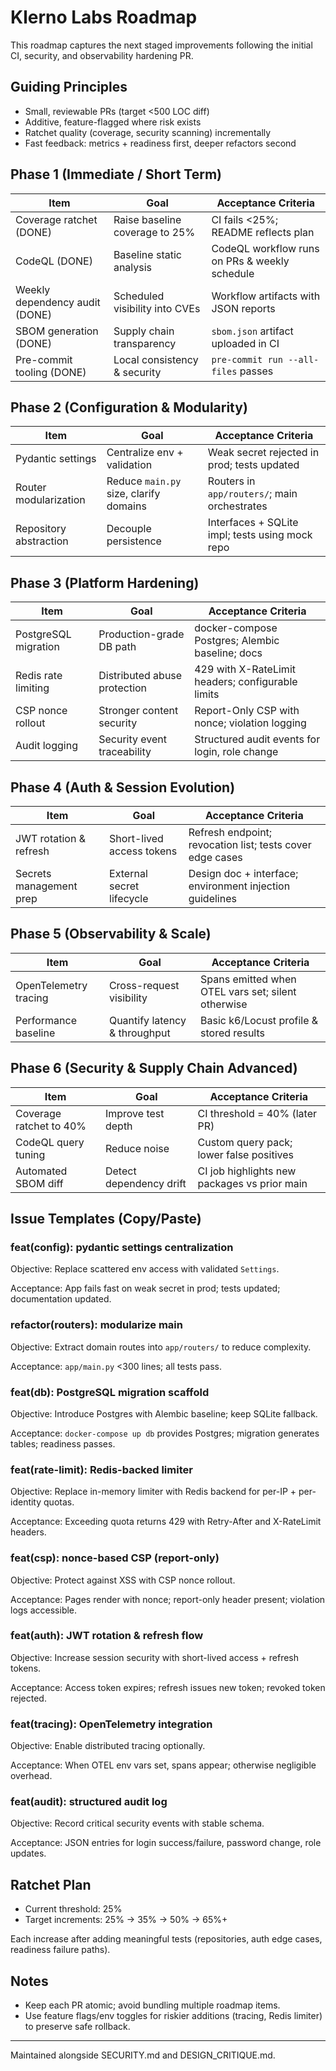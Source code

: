 # Klerno Labs Roadmap

This roadmap captures the next staged improvements following the initial CI, security, and observability hardening PR.

## Guiding Principles

- Small, reviewable PRs (target <500 LOC diff)
- Additive, feature-flagged where risk exists
- Ratchet quality (coverage, security scanning) incrementally
- Fast feedback: metrics + readiness first, deeper refactors second

## Phase 1 (Immediate / Short Term)

| Item | Goal | Acceptance Criteria |
|------|------|---------------------|
| Coverage ratchet (DONE) | Raise baseline coverage to 25% | CI fails <25%; README reflects plan |
| CodeQL (DONE) | Baseline static analysis | CodeQL workflow runs on PRs & weekly schedule |
| Weekly dependency audit (DONE) | Scheduled visibility into CVEs | Workflow artifacts with JSON reports |
| SBOM generation (DONE) | Supply chain transparency | `sbom.json` artifact uploaded in CI |
| Pre-commit tooling (DONE) | Local consistency & security | `pre-commit run --all-files` passes |

## Phase 2 (Configuration & Modularity)

| Item | Goal | Acceptance Criteria |
|------|------|---------------------|
| Pydantic settings | Centralize env + validation | Weak secret rejected in prod; tests updated |
| Router modularization | Reduce `main.py` size, clarify domains | Routers in `app/routers/`; main orchestrates |
| Repository abstraction | Decouple persistence | Interfaces + SQLite impl; tests using mock repo |

## Phase 3 (Platform Hardening)

| Item | Goal | Acceptance Criteria |
|------|------|---------------------|
| PostgreSQL migration | Production-grade DB path | docker-compose Postgres; Alembic baseline; docs |
| Redis rate limiting | Distributed abuse protection | 429 with X-RateLimit headers; configurable limits |
| CSP nonce rollout | Stronger content security | Report-Only CSP with nonce; violation logging |
| Audit logging | Security event traceability | Structured audit events for login, role change |

## Phase 4 (Auth & Session Evolution)

| Item | Goal | Acceptance Criteria |
|------|------|---------------------|
| JWT rotation & refresh | Short-lived access tokens | Refresh endpoint; revocation list; tests cover edge cases |
| Secrets management prep | External secret lifecycle | Design doc + interface; environment injection guidelines |

## Phase 5 (Observability & Scale)

| Item | Goal | Acceptance Criteria |
|------|------|---------------------|
| OpenTelemetry tracing | Cross-request visibility | Spans emitted when OTEL vars set; silent otherwise |
| Performance baseline | Quantify latency & throughput | Basic k6/Locust profile & stored results |

## Phase 6 (Security & Supply Chain Advanced)

| Item | Goal | Acceptance Criteria |
|------|------|---------------------|
| Coverage ratchet to 40% | Improve test depth | CI threshold = 40% (later PR) |
| CodeQL query tuning | Reduce noise | Custom query pack; lower false positives |
| Automated SBOM diff | Detect dependency drift | CI job highlights new packages vs prior main |

## Issue Templates (Copy/Paste)

### feat(config): pydantic settings centralization

Objective: Replace scattered env access with validated `Settings`.

Acceptance: App fails fast on weak secret in prod; tests updated; documentation updated.

### refactor(routers): modularize main

Objective: Extract domain routes into `app/routers/` to reduce complexity.

Acceptance: `app/main.py` <300 lines; all tests pass.

### feat(db): PostgreSQL migration scaffold

Objective: Introduce Postgres with Alembic baseline; keep SQLite fallback.

Acceptance: `docker-compose up db` provides Postgres; migration generates tables; readiness passes.

### feat(rate-limit): Redis-backed limiter

Objective: Replace in-memory limiter with Redis backend for per-IP + per-identity quotas.

Acceptance: Exceeding quota returns 429 with Retry-After and X-RateLimit headers.

### feat(csp): nonce-based CSP (report-only)

Objective: Protect against XSS with CSP nonce rollout.

Acceptance: Pages render with nonce; report-only header present; violation logs accessible.

### feat(auth): JWT rotation & refresh flow

Objective: Increase session security with short-lived access + refresh tokens.

Acceptance: Access token expires; refresh issues new token; revoked token rejected.

### feat(tracing): OpenTelemetry integration

Objective: Enable distributed tracing optionally.

Acceptance: When OTEL env vars set, spans appear; otherwise negligible overhead.

### feat(audit): structured audit log

Objective: Record critical security events with stable schema.

Acceptance: JSON entries for login success/failure, password change, role updates.

## Ratchet Plan

- Current threshold: 25%
- Target increments: 25% → 35% → 50% → 65%+

Each increase after adding meaningful tests (repositories, auth edge cases, readiness failure paths).

## Notes

- Keep each PR atomic; avoid bundling multiple roadmap items.
- Use feature flags/env toggles for riskier additions (tracing, Redis limiter) to preserve safe rollback.

---

Maintained alongside SECURITY.md and DESIGN_CRITIQUE.md.
